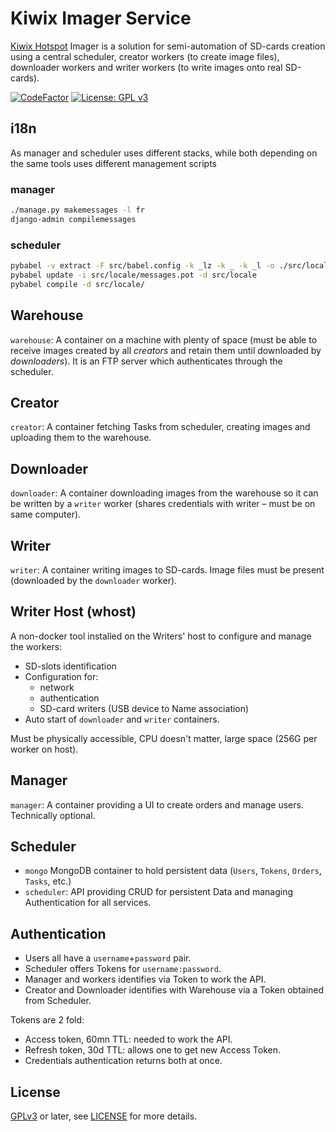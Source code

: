 # Kiwix Imager Service

[Kiwix Hotspot](https://www.kiwix.org/en/downloads/kiwix-hotspot/)
Imager is a solution for semi-automation of SD-cards creation using
a central scheduler, creator workers (to create image files),
downloader workers and writer workers (to write images onto real
SD-cards).

[![CodeFactor](https://www.codefactor.io/repository/github/offspot/imager-service/badge)](https://www.codefactor.io/repository/github/offspot/imager-service)
[![License: GPL v3](https://img.shields.io/badge/License-GPLv3-blue.svg)](https://www.gnu.org/licenses/gpl-3.0)

## i18n

As manager and scheduler uses different stacks, while both depending on the same tools
uses different management scripts

### manager

```sh
./manage.py makemessages -l fr
django-admin compilemessages
```

### scheduler

```sh
pybabel -v extract -F src/babel.config -k _lz -k _ -k _l -o ./src/locale/messages.pot ./src
pybabel update -i src/locale/messages.pot -d src/locale
pybabel compile -d src/locale/
```

## Warehouse

`warehouse`: A container on a machine with plenty of space (must be
able to receive images created by all _creators_ and retain them until
downloaded by _downloaders_). It is an FTP server which authenticates
through the scheduler.

## Creator

`creator`: A container fetching Tasks from scheduler, creating images
and uploading them to the warehouse.

## Downloader

`downloader`: A container downloading images from the warehouse so it
can be written by a `writer` worker (shares credentials with writer –
must be on same computer).

## Writer

`writer`: A container writing images to SD-cards. Image files must be
present (downloaded by the `downloader` worker).

## Writer Host (whost)

A non-docker tool installed on the Writers' host to configure and
manage the workers:

* SD-slots identification
* Configuration for:
    * network
    * authentication
    * SD-card writers (USB device to Name association)
* Auto start of `downloader` and `writer` containers.

Must be physically accessible, CPU doesn't matter, large space (256G
per worker on host).

## Manager

`manager`: A container providing a UI to create orders and manage
users. Technically optional.

## Scheduler

* `mongo` MongoDB container to hold persistent data (`Users`, `Tokens`, `Orders`, `Tasks`, etc.)
* `scheduler`: API providing CRUD for persistent Data and managing Authentication for all services.

## Authentication

* Users all have a `username`+`password` pair.
* Scheduler offers Tokens for `username:password`.
* Manager and workers identifies via Token to work the API.
* Creator and Downloader identifies with Warehouse via a Token obtained from Scheduler.

Tokens are 2 fold:

* Access token, 60mn TTL: needed to work the API.
* Refresh token, 30d TTL: allows one to get new Access Token.
* Credentials authentication returns both at once.

## License

[GPLv3](https://www.gnu.org/licenses/gpl-3.0) or later, see
[LICENSE](LICENSE) for more details.
